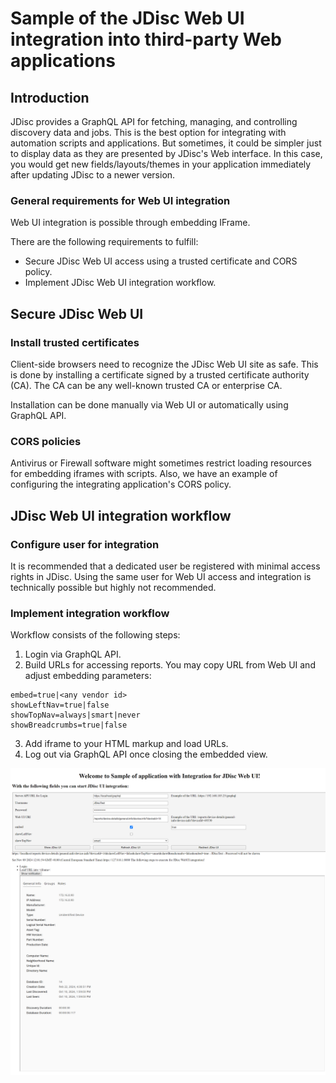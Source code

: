 # Sample of the JDisc Web UI integration into third-party Web applications

## Introduction

JDisc provides a GraphQL API for fetching, managing, and controlling discovery data and jobs.
This is the best option for integrating with automation scripts and applications. But sometimes, it could be simpler just to display data as they are presented by JDisc's Web interface.
In this case, you would get new fields/layouts/themes in your application immediately after updating JDisc to a newer version.


### General requirements for Web UI integration
Web UI integration is possible through embedding IFrame.

There are the following requirements to fulfill:
- Secure JDisc Web UI access using a trusted certificate and CORS policy.
- Implement JDisc Web UI integration workflow.

## Secure JDisc Web UI
### Install trusted certificates
Client-side browsers need to recognize the JDisc Web UI site as safe.
This is done by installing a certificate signed by a trusted certificate authority (CA).
The CA can be any well-known trusted CA or enterprise CA.

Installation can be done manually via Web UI or automatically using GraphQL API.

### CORS policies
Antivirus or Firewall software might sometimes restrict loading resources for embedding iframes with scripts.
Also, we have an example of configuring the integrating application's CORS policy.

## JDisc Web UI integration workflow
### Configure user for integration
It is recommended that a dedicated user be registered with minimal access rights in JDisc.
Using the same user for Web UI access and integration is technically possible but highly not recommended.

### Implement integration workflow
Workflow consists of the following steps:

1. Login via GraphQL API.
2. Build URLs for accessing reports. You may copy URL from Web UI and adjust embedding parameters:
```
embed=true|<any vendor id>
showLeftNav=true|false
showTopNav=always|smart|never
showBreadcrumbs=true|false
```
3. Add iframe to your HTML markup and load URLs.
4. Log out via GraphQL API once closing the embedded view.

![illustration UI with embedded Web UI](images/04dca8cfa121.png "This is illustration UI with embedded Web UI")